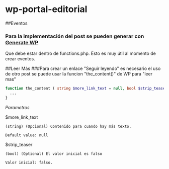 ﻿# wp-portal-editorial

##Eventos
### Para la implementación del post se pueden generar con [Generate WP](https://generatewp.com/post-type/)
Que debe estar dentro de functions.php. Esto es muy útil al momento de crear eventos.

##Leer Más
###Para crear un enlace "Seguir leyendo" es necesario el uso de otro post
se puede usar la funcion "the_content()" de WP para "leer mas"
```php
function the_content ( string $more_link_text = null, bool $strip_teaser = false ){
  ...
}
```
*Parametros*

$more_link_text

    (string) (Opcional) Contenido para cuando hay más texto.

    Default value: null
    
$strip_teaser

    (bool) (Optional) El valor inicial es falso

    Valor inicial: falso.

